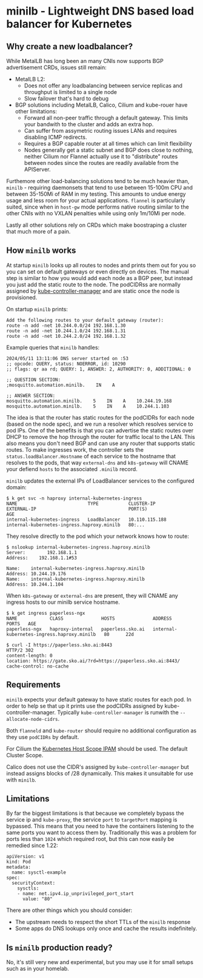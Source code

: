 # minilb - Lightweight DNS based load balancer for Kubernetes

## Why create a new loadbalancer?

While MetalLB has long been an many CNIs now supports BGP advertisement CRDs, issues still remain:

* MetalLB L2:
    * Does not offer any loadbalancing between service replicas and throughput is limited to a single node
    * Slow failover that's hard to debug
* BGP solutions including MetalLB, Calico, Cilium and kube-rouer have other limitations:
    * Forward all non-peer traffic through a default gateway. This limits your bandwith to the cluster and adds an extra hop.
    * Can suffer from assymetric routing issues LANs and requires disabling ICMP redirects.
    * Requires a BGP capable router at all times which can limit flexibility
    * Nodes generally get a static subnet and BGP does close to nothing, neither Cilium nor Flannel actually use it to "distribute" routes between nodes since the routes are readily available from the APIServer.

Furthemore other load-balancing solutions tend to be much heavier than, `minilb` - requiring daemonsets that tend to use between 15-100m CPU and between 35-150Mi of RAM in my testing. This amounts to undue energy usage and less room for your actual applications. `flannel` is particularly suited, since when in `host-gw` mode performs native routing similar to the other CNIs with no VXLAN penalties while using only 1m/10Mi per node.

Lastly all other solutions rely on CRDs which make boostraping a cluster that much more of a pain.

## How `minilb` works

At startup `minilb` looks up all routes to nodes and prints them out for you so you can set on default gateways
or even directly on devices. The manual step is similar to how you would add each node as a BGP peer, but instead you just add the static route to the node. The podCIDRss are normally assigned by [kube-controller-manager](https://kubernetes.io/docs/reference/command-line-tools-reference/kube-controller-manager/) and are static once the node is provisioned.

On startup `minilb` prints:
```
Add the following routes to your default gateway (router):
route -n add -net 10.244.0.0/24 192.168.1.30
route -n add -net 10.244.1.0/24 192.168.1.31
route -n add -net 10.244.2.0/24 192.168.1.32
```


Example queries that `minilb` handles:
```
2024/05/11 13:11:06 DNS server started on :53
;; opcode: QUERY, status: NOERROR, id: 10290
;; flags: qr aa rd; QUERY: 1, ANSWER: 2, AUTHORITY: 0, ADDITIONAL: 0

;; QUESTION SECTION:
;mosquitto.automation.minilb.    IN    A

;; ANSWER SECTION:
mosquitto.automation.minilb.    5    IN    A    10.244.19.168
mosquitto.automation.minilb.    5    IN    A    10.244.1.103
```


 The idea is that the router has static routes for the podCIDRs for each node (based on the node spec), and we run a resolver which resolves service to pod IPs. One of the benefits is that you can advertise the static routes over DHCP to remove the hop through the router for traffic local to the LAN. This also means you don't need BGP and can use any router that supports static routes. To make ingresses work, the controller sets the `status.loadBalancer.Hostname` of each service to the hostname that resolves to the pods, that way `external-dns` and `k8s-gateway` will CNAME your defiend `hosts` to the associated `.minilb` record.


`minilb` updates the external IPs of LoadBalancer services to the configured domain:
```
$ k get svc -n haproxy internal-kubernetes-ingress
NAME                          TYPE           CLUSTER-IP       EXTERNAL-IP                                  PORT(S)                                                                               AGE
internal-kubernetes-ingress   LoadBalancer   10.110.115.188   internal-kubernetes-ingress.haproxy.minilb   80:...
```

They resolve directly to the pod which your network knows how to route:
```
$ nslookup internal-kubernetes-ingress.haproxy.minilb
Server:        192.168.1.1
Address:    192.168.1.1#53

Name:    internal-kubernetes-ingress.haproxy.minilb
Address: 10.244.19.176
Name:    internal-kubernetes-ingress.haproxy.minilb
Address: 10.244.1.104
```

When `k8s-gateway` or `external-dns` are present, they will CNAME any ingress hosts to our minilb service hostname.

```
$ k get ingress paperless-ngx
NAME            CLASS              HOSTS              ADDRESS                                      PORTS   AGE
paperless-ngx   haproxy-internal   paperless.sko.ai   internal-kubernetes-ingress.haproxy.minilb   80      22d

$ curl -I https://paperless.sko.ai:8443
HTTP/2 302
content-length: 0
location: https://gate.sko.ai/?rd=https://paperless.sko.ai:8443/
cache-control: no-cache
```

## Requirements

`minilb` expects your default gateway to have static routes for each pod. In order to help se that up it prints use the podCIDRs assigned by kube-controller-manager. Typically `kube-controller-manager` is runwith the `--allocate-node-cidrs`.

Both `flanneld` and `kube-router` should require no additional configuration as they use `podCIDRs` by default.

For Cilium the [Kubernetes Host Scope IPAM](https://docs.cilium.io/en/stable/network/concepts/ipam/kubernetes/) should be used. The default Cluster Scope.

Calico does not use the CIDR's assigned by `kube-controller-manager` but instead assigns blocks of /28 dynamically. This makes it unsuitable for use with `minilb`.

## Limitations

By far the biggest limitations is that because we completely bypass the service ip and  `kube-proxy`, the service `port` to `targetPort` mapping is bypassed. This means that you need to have the containers listening to the same ports you want to access them by. Traditionally this was a problem for ports less than `1024` which required root, but this can now easily be remedied since 1.22:

```
apiVersion: v1
kind: Pod
metadata:
  name: sysctl-example
spec:
  securityContext:
    sysctls:
    - name: net.ipv4.ip_unprivileged_port_start
      value: "80"
```

There are other things which you should consider:

* The upstream needs to respect the short TTLs of the `minilb` response
* Some apps do DNS lookups only once and cache the results indefinitely.

## Is `minilb` production ready?

No, it's still very new and experimental, but you may use it for small setups such as in your homelab.
